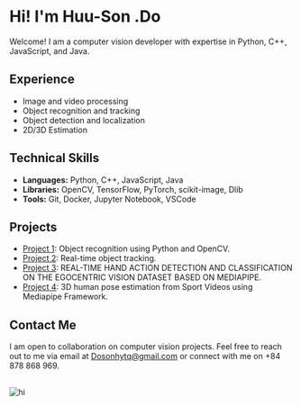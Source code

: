 # Hi! I'm  Huu-Son .Do

Welcome! I am a computer vision developer with expertise in Python, C++, JavaScript, and Java.

## Experience

- Image and video processing
- Object recognition and tracking
- Object detection and localization
- 2D/3D Estimation

## Technical Skills

- **Languages:** Python, C++, JavaScript, Java
- **Libraries:** OpenCV, TensorFlow, PyTorch, scikit-image, Dlib
- **Tools:** Git, Docker, Jupyter Notebook, VSCode

## Projects

- [Project 1](https://example.com/project1): Object recognition using Python and OpenCV.
- [Project 2](https://example.com/project2): Real-time object tracking. 
- [Project 3](https://example.com/project3): REAL-TIME HAND ACTION DETECTION AND CLASSIFICATION ON THE EGOCENTRIC VISION DATASET BASED ON MEDIAPIPE.
- [Project 4](https://example.com/project4): 3D human pose estimation from Sport Videos using Mediapipe Framework.

## Contact Me

I am open to collaboration on computer vision projects. Feel free to reach out to me via email at Dosonhytq@gmail.com or connect with me on +84 878 868 969.
##
![hi](https://i.gifer.com/Pic3.gif)

